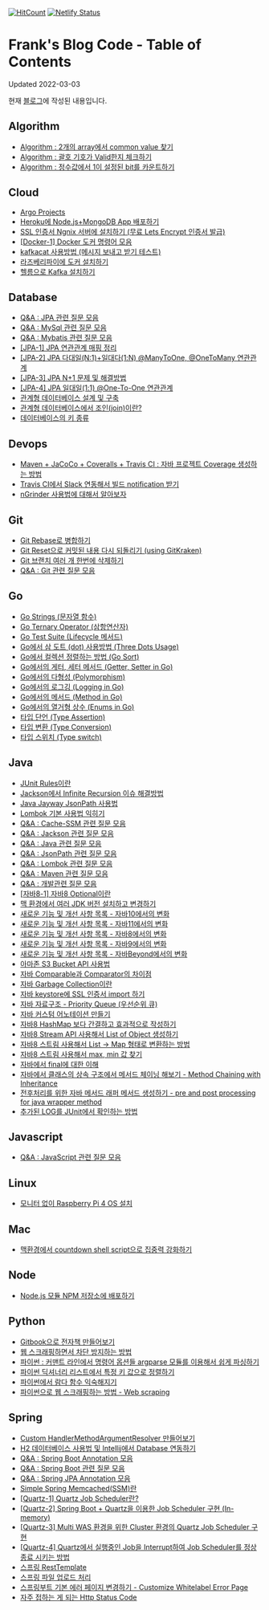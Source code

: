 [![HitCount](http://hits.dwyl.io/kenshin579/advenohpekr.svg)](http://hits.dwyl.io/kenshin579/advenohpekr)
[![Netlify Status](https://api.netlify.com/api/v1/badges/31900f77-681f-4ace-8b3b-906936f57a60/deploy-status)](https://app.netlify.com/sites/advenoh/deploys)

# Frank's Blog Code - Table of Contents

Updated 2022-03-03

현재 [블로그](https://blog.advenoh.pe.kr)에 작성된 내용입니다.

## Algorithm
* [Algorithm : 2개의 array에서 common value 찾기](https://blog.advenoh.pe.kr/algorithm/Algorithm-2개의-array에서-common-value-찾기)
* [Algorithm : 괄호 기호가 Valid한지 체크하기](https://blog.advenoh.pe.kr/algorithm/Algorithm-괄호-기호가-Valid한지-체크하기)
* [Algorithm : 정수값에서 1이 설정된 bit를 카운트하기](https://blog.advenoh.pe.kr/algorithm/Algorithm-정수값에서-1이-설정된-bit를-카운트하기)

## Cloud
* [Argo Projects](https://blog.advenoh.pe.kr/cloud/Argo-Projects)
* [Heroku에 Node.js+MongoDB App 배포하기](https://blog.advenoh.pe.kr/cloud/Heroku에-Node-js-MongoDB-App-배포하기)
* [SSL 인증서 Ngnix 서버에 설치하기 (무료 Lets Encrypt 인증서 발급)](https://blog.advenoh.pe.kr/cloud/SSL-인증서-Ngnix-서버에-설치하기)
* [[Docker-1] Docker 도커 명령어 모음](https://blog.advenoh.pe.kr/cloud/Docker-도커-명령어-모음)
* [kafkacat 사용방법 (메시지 보내고 받기 테스트)](https://blog.advenoh.pe.kr/cloud/kafkacat-사용방법-메시지-보내고-받기-테스트)
* [라즈베리파이에 도커 설치하기](https://blog.advenoh.pe.kr/cloud/라즈베리파이에-도커-설치하기)
* [헬름으로 Kafka 설치하기](https://blog.advenoh.pe.kr/cloud/헬름으로-Kafka-설치하기)

## Database
* [Q&A : JPA 관련 질문 모음](https://blog.advenoh.pe.kr/database/QA-JPA-관련-질문-모음)
* [Q&A : MySql 관련 질문 모음](https://blog.advenoh.pe.kr/database/QA-MySql-관련-질문-모음)
* [Q&A : Mybatis 관련 질문 모음](https://blog.advenoh.pe.kr/database/QA-Mybatis-관련-질문-모음)
* [[JPA-1] JPA 연관관계 매핑 정리](https://blog.advenoh.pe.kr/database/JPA-연관관계-매핑-정리)
* [[JPA-2] JPA 다대일(N:1)+일대다(1:N) @ManyToOne, @OneToMany 연관관계](https://blog.advenoh.pe.kr/database/JPA-다대일-Many-To-One-연관관계)
* [[JPA-3] JPA N+1 문제 및 해결방법](https://blog.advenoh.pe.kr/database/JPA-N1-문제-해결방법)
* [[JPA-4] JPA 일대일(1:1) @One-To-One 연관관계](https://blog.advenoh.pe.kr/database/JPA-일대일-One-To-One-연관관계)
* [관계형 데이터베이스 설계 및 구축](https://blog.advenoh.pe.kr/database/관계형-데이터베이스-설계-및-구축)
* [관계형 데이터베이스에서 조인(join)이란?](https://blog.advenoh.pe.kr/database/관계형-데이터베이스에서-조인-join이란)
* [데이터베이스의 키 종류](https://blog.advenoh.pe.kr/database/데이터베이스의-키-종류)

## Devops
* [Maven + JaCoCo + Coveralls + Travis CI : 자바 프로젝트 Coverage 생성하는 방법](https://blog.advenoh.pe.kr/devops/Maven-JaCoCo-Coveralls-Travis-CI-자바-프로젝트-Coverage-생성하는-방법)
* [Travis CI에서 Slack 연동해서 빌드 notification 받기](https://blog.advenoh.pe.kr/devops/Travis-CI에서-Slack-연동해서-빌드-notification-받기)
* [nGrinder 사용법에 대해서 알아보자](https://blog.advenoh.pe.kr/devops/nGrinder-사용법에-대해서-알아보자)

## Git
* [Git Rebase로 병합하기](https://blog.advenoh.pe.kr/git/Git-Rebase로-병합하기)
* [Git Reset으로 커밋된 내용 다시 되돌리기 (using GitKraken)](https://blog.advenoh.pe.kr/git/Git-Reset으로-커밋된-내용-다시-되돌리기-using-GitKraken)
* [Git 브랜치 여러 개 한번에 삭제하기](https://blog.advenoh.pe.kr/git/Git-브랜치-여러개-한번에-삭제하기)
* [Q&A : Git 관련 질문 모음](https://blog.advenoh.pe.kr/git/QA-Git-관련-질문-모음)

## Go
* [Go Strings (문자열 함수)](https://blog.advenoh.pe.kr/go/Go-Strings-문자열-함수)
* [Go Ternary Operator (삼항연산자)](https://blog.advenoh.pe.kr/go/Go-Ternary-Operator-삼항연산자)
* [Go Test Suite (Lifecycle 메서드)](https://blog.advenoh.pe.kr/go/Go-Test-Suite-Lifecycle-메서드)
* [Go에서 삼 도트 (dot) 사용방법 (Three Dots Usage)](https://blog.advenoh.pe.kr/go/Go에서-삼-도트-dot-사용방법-Three-Dots-Usage)
* [Go에서 컬렉션 정렬하는 방법 (Go Sort)](https://blog.advenoh.pe.kr/go/Go에서-컬렉션-정렬하는-방법-Go-Sort)
* [Go에서의 게터, 세터 메서드 (Getter, Setter in Go)](https://blog.advenoh.pe.kr/go/Go에서의-게터-세터-메서드-Getter-Setter-in-Go)
* [Go에서의 다형성 (Polymorphism)](https://blog.advenoh.pe.kr/go/Go에서의-다형성-Polymorphism)
* [Go에서의 로그깅 (Logging in Go)](https://blog.advenoh.pe.kr/go/Go에서의-로그깅-Logging-in-Go)
* [Go에서의 메서드 (Method in Go)](https://blog.advenoh.pe.kr/go/Go에서의-메서드-Method-in-Go)
* [Go에서의 열거형 상수 (Enums in Go)](https://blog.advenoh.pe.kr/go/Go에서의-열거형-상수-Enums-in-Go)
* [타입 단언 (Type Assertion)](https://blog.advenoh.pe.kr/go/타입-단언-Type-Assertion)
* [타입 변환 (Type Conversion)](https://blog.advenoh.pe.kr/go/타입-변환-Type-Conversion)
* [타입 스위치 (Type switch)](https://blog.advenoh.pe.kr/go/타입-스위치-Type-switch)

## Java
* [JUnit Rules이란](https://blog.advenoh.pe.kr/java/JUnit-Rules이란)
* [Jackson에서 Infinite Recursion 이슈 해결방법](https://blog.advenoh.pe.kr/java/Jackson에서-Infinite-Recursion-이슈-해결방법)
* [Java Jayway JsonPath 사용법](https://blog.advenoh.pe.kr/java/Java-Jayway-JsonPath-사용법)
* [Lombok 기본 사용법 익히기](https://blog.advenoh.pe.kr/java/Lombok-기본-사용법-익히기)
* [Q&A : Cache-SSM 관련 질문 모음](https://blog.advenoh.pe.kr/java/QA-Cache-SSM-관련-질문-모음)
* [Q&A : Jackson 관련 질문 모음](https://blog.advenoh.pe.kr/java/QA-Jackson-관련-질문-모음)
* [Q&A : Java 관련 질문 모음](https://blog.advenoh.pe.kr/java/QA-Java-관련-질문-모음)
* [Q&A : JsonPath 관련 질문 모음](https://blog.advenoh.pe.kr/java/QA-JsonPath-관련-질문-모음)
* [Q&A : Lombok 관련 질문 모음](https://blog.advenoh.pe.kr/java/QA-Lombok-관련-질문-모음)
* [Q&A : Maven 관련 질문 모음](https://blog.advenoh.pe.kr/java/QA-Maven-관련-질문-모음)
* [Q&A : 개발관련 질문 모음](https://blog.advenoh.pe.kr/java/QA-개발관련-질문-모음)
* [[자바8-1] 자바8 Optional이란](https://blog.advenoh.pe.kr/java/자바8-Optional이란)
* [맥 환경에서 여러 JDK 버전 설치하고 변경하기](https://blog.advenoh.pe.kr/java/맥-환경에서-여러-JDK-버전-설치하고-변경하기)
* [새로운 기능 및 개선 사항 목록 - 자바10에서의 변화](https://blog.advenoh.pe.kr/java/새로운-기능-및-개선-사항-목록-자바10에서의-변화)
* [새로운 기능 및 개선 사항 목록 - 자바11에서의 변화](https://blog.advenoh.pe.kr/java/새로운-기능-및-개선-사항-목록-자바11에서의-변화)
* [새로운 기능 및 개선 사항 목록 - 자바8에서의 변화](https://blog.advenoh.pe.kr/java/새로운-기능-및-개선-사항-목록-자바8에서의-변화)
* [새로운 기능 및 개선 사항 목록 - 자바9에서의 변화](https://blog.advenoh.pe.kr/java/새로운-기능-및-개선-사항-목록-자바9에서의-변화)
* [새로운 기능 및 개선 사항 목록 - 자바Beyond에서의 변화](https://blog.advenoh.pe.kr/java/새로운-기능-및-개선-사항-목록-자바Beyond에서의-변화)
* [아마존 S3 Bucket API 사용법](https://blog.advenoh.pe.kr/java/아마존-S3-Bucket-API-사용법)
* [자바 Comparable과 Comparator의 차이점](https://blog.advenoh.pe.kr/java/자바8-compable-comparator-차이점)
* [자바 Garbage Collection이란](https://blog.advenoh.pe.kr/java/자바-Garbage-Collection이란)
* [자바 keystore에 SSL 인증서 import 하기](https://blog.advenoh.pe.kr/java/자바-keystore에-SSL-인증서-import-하기)
* [자바 자료구조 - Priority Queue (우선순위 큐)](https://blog.advenoh.pe.kr/java/자바-자료구조-Priority-Queue-우선순위-큐)
* [자바 커스텀 어노테이션 만들기](https://blog.advenoh.pe.kr/java/자바-커스텀-어노테이션-만들기)
* [자바8 HashMap 보다 간결하고 효과적으로 작성하기](https://blog.advenoh.pe.kr/java/자바8-HashMap-보다-간결하고-효과적으로-작성하기)
* [자바8 Stream API 사용해서 List of Object 생성하기](https://blog.advenoh.pe.kr/java/자바8-Stream-API-사용해서-List-of-Object-생성하기)
* [자바8 스트림 사용해서 List -> Map 형태로 변환하는 방법](https://blog.advenoh.pe.kr/java/자바8-스트림-사용해서-List-Map-형태로-변환하는-방법)
* [자바8 스트림 사용해서 max, min 값 찾기](https://blog.advenoh.pe.kr/java/자바8-스트림-사용해서-max값-추출하기)
* [자바에서 final에 대한 이해](https://blog.advenoh.pe.kr/java/자바에서-final에-대한-이해)
* [자바에서 클래스의 상속 구조에서 메서드 체이닝 해보기 - Method Chaining with Inheritance](https://blog.advenoh.pe.kr/java/자바에서-클래스의-상속-구조에서-메서드-체이닝-해보기-Method-Chaining-with-Inheritance)
* [전후처리를 위한 자바 메서드 래퍼 메서드 생성하기 - pre and post processing for java wrapper method](https://blog.advenoh.pe.kr/java/전후처리를-위한-자바-메서드-래퍼-메서드-생성하기-pre-and-post-processing-for-java-wrapper-method)
* [추가된 LOG를 JUnit에서 확인하는 방법](https://blog.advenoh.pe.kr/java/추가된-LOG를-JUnit-에서-확인하는-방법)

## Javascript
* [Q&A : JavaScript 관련 질문 모음](https://blog.advenoh.pe.kr/javascript/QA-JavaScript-관련-질문-모음)

## Linux
* [모니터 없이 Raspberry Pi 4 OS 설치](https://blog.advenoh.pe.kr/linux/Raspberry-Pi4-OS-설치)

## Mac
* [맥환경에서 countdown shell script으로 집중력 강화하기](https://blog.advenoh.pe.kr/mac/맥환경에서-countdown-shell-script으로-집중력-강화하기)

## Node
* [Node.js 모듈 NPM 저장소에 배포하기](https://blog.advenoh.pe.kr/node/Node-모듈-NPM-저장소에-배포하기)

## Python
* [Gitbook으로 전자책 만들어보기](https://blog.advenoh.pe.kr/python/Gitbook으로-전자책-만들어보기)
* [웹 스크래핑하면서 차단 방지하는 방법](https://blog.advenoh.pe.kr/python/웹-스크래핑하면서-차단-방지하는-방법)
* [파이썬 : 커맨트 라인에서 명령어 옵션들 argparse 모듈를 이용해서 쉽게 파싱하기](https://blog.advenoh.pe.kr/python/파이썬-커맨트-라인에서-명령어-옵션들-argparse-모듈를-이용해서-쉽게-파싱하기)
* [파이썬 딕셔너리 리스트에서 특정 키 값으로 정렬하기](https://blog.advenoh.pe.kr/python/파이썬-딕셔너리-리스트에서-특정-키-값으로-정렬하기)
* [파이썬에서 람다 함수 익숙해지기](https://blog.advenoh.pe.kr/python/파이썬에서-람다-함수-익숙해지기)
* [파이썬으로 웹 스크래핑하는 방법 - Web scraping](https://blog.advenoh.pe.kr/python/파이썬으로-웹-스크래핑하는-방법-Web-scraping)

## Spring
* [Custom HandlerMethodArgumentResolver 만들어보기](https://blog.advenoh.pe.kr/spring/HandlerMethodArgumentResolver-이란)
* [H2 데이터베이스 사용법 및 Intellij에서 Database 연동하기](https://blog.advenoh.pe.kr/spring/H2-데이터베이스-사용법-및-Intellij에서-Database-연동)
* [Q&A : Spring Boot Annotation 모음](https://blog.advenoh.pe.kr/spring/QA-Spring-Boot-Annotation-모음)
* [Q&A : Spring Boot 관련 질문 모음](https://blog.advenoh.pe.kr/spring/QA-Spring-Boot-관련-질문-모음)
* [Q&A : Spring JPA Annotation 모음](https://blog.advenoh.pe.kr/spring/QA-Spring-JPA-Annotation-모음)
* [Simple Spring Memcached(SSM)란](https://blog.advenoh.pe.kr/spring/Simple-Spring-MemcachedSSM란)
* [[Quartz-1] Quartz Job Scheduler란?](https://blog.advenoh.pe.kr/spring/Quartz-Job-Scheduler란)
* [[Quartz-2] Spring Boot + Quartz을 이용한 Job Scheduler 구현 (In-memory)](https://blog.advenoh.pe.kr/spring/Spring-Boot-Quartz을-이용한-Job-Scheduler-구현-In-memory)
* [[Quartz-3] Multi WAS 환경을 위한 Cluster 환경의 Quartz Job Scheduler 구현](https://blog.advenoh.pe.kr/spring/Multi-WAS-환경을-위한-Cluster-환경의-Quartz-Job-Scheduler-구현)
* [[Quartz-4] Quartz에서 실행중인 Job을 Interrupt하여 Job Scheduler를 정상종료 시키는 방법](https://blog.advenoh.pe.kr/spring/Quartz에서-실행중인-Job을-Interrupt하여-Job-Scheduler를-정상종료-시키는-방법)
* [스프링 RestTemplate](https://blog.advenoh.pe.kr/spring/스프링-RestTemplate)
* [스프링 파일 업로드 처리](https://blog.advenoh.pe.kr/spring/스프링-파일-업로드-처리)
* [스프링부트 기본 에러 페이지 변경하기 - Customize Whitelabel Error Page](https://blog.advenoh.pe.kr/spring/스프링부트-기본-오류-페이지-변경하기)
* [자주 접하는 게 되는 Http Status Code](https://blog.advenoh.pe.kr/spring/자주-접하는-게-되는-Http-Status-Code)

